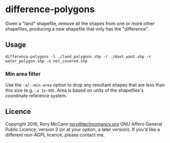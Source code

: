 # difference-polygons

Given a "land" shapefile, remove all the shapes from one or more other shapefiles, producing a new shapefile that only has the "difference".

## Usage

    difference-polygons -l ./land_polygons.shp -r ./dont_want.shp -r water_polygon.shp -o not_covered.shp

### Min area filter

Use the `-a`/`--min-area` option to drop any resultant shapes that are less than this size (e.g. `-a 1e-09`). Area is based on units of the shapefiles's coordinate reference system.

## Licence

Copyright 2016, Rory McCann <rory@technomancy.org> GNU Affero General Public Licence, version 3 (or at your option, a later version). If you'd like a different non-AGPL licence, please contact me.
